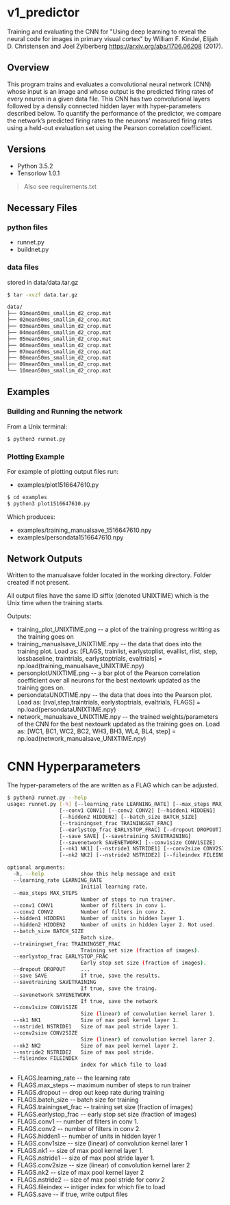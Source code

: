 # v1_predictor
Training and evaluating the CNN for "Using deep learning to reveal the neural code for images in primary visual cortex" by William F. Kindel, Elijah D. Christensen and Joel Zylberberg https://arxiv.org/abs/1706.06208 (2017).

## Overview

This program trains and evaluates a convolutional neural network (CNN) whose input is an image and whose output is the predicted firing rates of every neuron in a given data file. This CNN has two convolutional layers followed by a densily connected hidden layer with hyper-parameters described below. To quantify the performance of the predictor, we compare the network’s predicted firing rates to the neurons’ measured firing rates using a held-out evaluation set using  the Pearson correlation coefficient.

## Versions

- Python 3.5.2
- Tensorlow 1.0.1
> Also see requirements.txt

## Necessary Files

### python files
- runnet.py
- buildnet.py

### data files
stored in data/data.tar.gz

```bash
$ tar -xvzf data.tar.gz

data/
├── 01mean50ms_smallim_d2_crop.mat
├── 02mean50ms_smallim_d2_crop.mat
├── 03mean50ms_smallim_d2_crop.mat
├── 04mean50ms_smallim_d2_crop.mat
├── 05mean50ms_smallim_d2_crop.mat
├── 06mean50ms_smallim_d2_crop.mat
├── 07mean50ms_smallim_d2_crop.mat
├── 08mean50ms_smallim_d2_crop.mat
├── 09mean50ms_smallim_d2_crop.mat
└── 10mean50ms_smallim_d2_crop.mat
```

## Examples

### Building and Running the network

From a Unix terminal:

```bash
$ python3 runnet.py
```

### Plotting Example

For example of plotting output files run:
- examples/plot1516647610.py

```bash
$ cd examples
$ python3 plot1516647610.py
```

Which produces:
- examples/training_manualsave_1516647610.npy
- examples/persondata1516647610.npy

## Network Outputs

Written to the manualsave folder located in the working directory. Folder created if not present.

All output files have the same ID siffix (denoted UNIXTIME) which is the Unix time when the training starts.

Outputs:
- training_plot_UNIXTIME.png -- a plot of the training progress writting as the training goes on
- training_manualsave_UNIXTIME.npy -- the data that does into the training plot. 
    Load as: [FLAGS, trainlist, earlystoplist, evallist, rlist, step, lossbaseline, traintrials, earlystoptrials, evaltrials] = np.load(training_manualsave_UNIXTIME.npy)
- personplotUNIXTIME.png -- a bar plot of the Pearson correlation coefficient over all neurons for the best nextowrk updated as the training goes on.  
- persondataUNIXTIME.npy -- the data that does into the Pearson plot.
    Load as: [rval,step,traintrials, earlystoptrials, evaltrials, FLAGS] = np.load(persondataUNIXTIME.npy)
- network_manualsave_UNIXTIME.npy -- the trained weights/parameters of the CNN for the best nextowrk updated as the training goes on.
    Load as: [WC1, BC1, WC2, BC2, WH3, BH3, WL4, BL4, step] = np.load(network_manualsave_UNIXTIME.npy)

# CNN Hyperparameters

The hyper-parameters of the are written as a FLAG which can be adjusted.

```bash
$ python3 runnet.py --help
usage: runnet.py [-h] [--learning_rate LEARNING_RATE] [--max_steps MAX_STEPS]
                 [--conv1 CONV1] [--conv2 CONV2] [--hidden1 HIDDEN1]
                 [--hidden2 HIDDEN2] [--batch_size BATCH_SIZE]
                 [--trainingset_frac TRAININGSET_FRAC]
                 [--earlystop_frac EARLYSTOP_FRAC] [--dropout DROPOUT]
                 [--save SAVE] [--savetraining SAVETRAINING]
                 [--savenetwork SAVENETWORK] [--conv1size CONV1SIZE]
                 [--nk1 NK1] [--nstride1 NSTRIDE1] [--conv2size CONV2SIZE]
                 [--nk2 NK2] [--nstride2 NSTRIDE2] [--fileindex FILEINDEX]

optional arguments:
  -h, --help            show this help message and exit
  --learning_rate LEARNING_RATE
                        Initial learning rate.
  --max_steps MAX_STEPS
                        Number of steps to run trainer.
  --conv1 CONV1         Number of filters in conv 1.
  --conv2 CONV2         Number of filters in conv 2.
  --hidden1 HIDDEN1     Number of units in hidden layer 1.
  --hidden2 HIDDEN2     Number of units in hidden layer 2. Not used.
  --batch_size BATCH_SIZE
                        Batch size.
  --trainingset_frac TRAININGSET_FRAC
                        Training set size (fraction of images).
  --earlystop_frac EARLYSTOP_FRAC
                        Early stop set size (fraction of images).
  --dropout DROPOUT     ...
  --save SAVE           If true, save the results.
  --savetraining SAVETRAINING
                        If true, save the traing.
  --savenetwork SAVENETWORK
                        If true, save the network
  --conv1size CONV1SIZE
                        Size (linear) of convolution kernel larer 1.
  --nk1 NK1             Size of max pool kernel layer 1.
  --nstride1 NSTRIDE1   Size of max pool stride layer 1.
  --conv2size CONV2SIZE
                        Size (linear) of convolution kernel larer 2.
  --nk2 NK2             Size of max pool kernel layer 2.
  --nstride2 NSTRIDE2   Size of max pool stride.
  --fileindex FILEINDEX
                        index for which file to load
```

- FLAGS.learning_rate -- the learning rate
- FLAGS.max_steps -- maximum number of steps to run trainer
- FLAGS.dropout -- drop out keep rate during training
- FLAGS.batch_size -- batch size for training
- FLAGS.trainingset_frac -- training set size (fraction of images)
- FLAGS.earlystop_frac -- early stop set size (fraction of images)
- FLAGS.conv1 -- number of filters in conv 1.
- FLAGS.conv2 -- number of filters in conv 2.
- FLAGS.hidden1 -- number of units in hidden layer 1
- FLAGS.conv1size -- size (linear) of convolution kernel larer 1
- FLAGS.nk1 -- size of max pool kernel layer 1.
- FLAGS.nstride1 -- size of max pool stride layer 1.
- FLAGS.conv2size -- size (linear) of convolution kernel larer 2
- FLAGS.nk2 -- size of max pool kernel layer 2
- FLAGS.nstride2 -- size of max pool stride for conv 2
- FLAGS.fileindex -- intiger index for which file to load
- FLAGS.save -- if true, write output files
